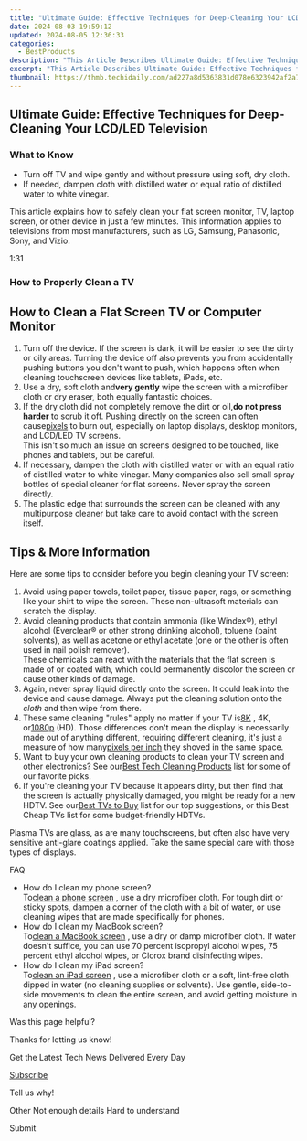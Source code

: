 ```yaml
---
title: "Ultimate Guide: Effective Techniques for Deep-Cleaning Your LCD/LED Television"
date: 2024-08-03 19:59:12
updated: 2024-08-05 12:36:33
categories:
  - BestProducts
description: "This Article Describes Ultimate Guide: Effective Techniques for Deep-Cleaning Your LCD/LED Television"
excerpt: "This Article Describes Ultimate Guide: Effective Techniques for Deep-Cleaning Your LCD/LED Television"
thumbnail: https://thmb.techidaily.com/ad227a8d5363831d078e6323942af2a72809395f7bf85c351306cae77a65bd05.jpg
---
```


## Ultimate Guide: Effective Techniques for Deep-Cleaning Your LCD/LED Television
### What to Know

* Turn off TV and wipe gently and without pressure using soft, dry cloth.
* If needed, dampen cloth with distilled water or equal ratio of distilled water to white vinegar.

 This article explains how to safely clean your flat screen monitor, TV, laptop screen, or other device in just a few minutes. This information applies to televisions from most manufacturers, such as LG, Samsung, Panasonic, Sony, and Vizio.  

1:31

### How to Properly Clean a TV

## How to Clean a Flat Screen TV or Computer Monitor

1. Turn off the device. If the screen is dark, it will be easier to see the dirty or oily areas. Turning the device off also prevents you from accidentally pushing buttons you don't want to push, which happens often when cleaning touchscreen devices like tablets, iPads, etc.
2. Use a dry, soft cloth and**very gently** wipe the screen with a microfiber cloth or dry eraser, both equally fantastic choices.
3. If the dry cloth did not completely remove the dirt or oil,**do not press harder** to scrub it off. Pushing directly on the screen can often cause[pixels](https://www.lifewire.com/what-is-a-pixel-1846929) to burn out, especially on laptop displays, desktop monitors, and LCD/LED TV screens.  
 This isn't so much an issue on screens designed to be touched, like phones and tablets, but be careful.
4. If necessary, dampen the cloth with distilled water or with an equal ratio of distilled water to white vinegar. Many companies also sell small spray bottles of special cleaner for flat screens. Never spray the screen directly.
5. The plastic edge that surrounds the screen can be cleaned with any multipurpose cleaner but take care to avoid contact with the screen itself.

## Tips & More Information

 Here are some tips to consider before you begin cleaning your TV screen:

1. Avoid using paper towels, toilet paper, tissue paper, rags, or something like your shirt to wipe the screen. These non-ultrasoft materials can scratch the display.
2. Avoid cleaning products that contain ammonia (like Windex®), ethyl alcohol (Everclear® or other strong drinking alcohol), toluene (paint solvents), as well as acetone or ethyl acetate (one or the other is often used in nail polish remover).  
 These chemicals can react with the materials that the flat screen is made of or coated with, which could permanently discolor the screen or cause other kinds of damage.
3. Again, never spray liquid directly onto the screen. It could leak into the device and cause damage. Always put the cleaning solution onto the _cloth_ and then wipe from there.
4. These same cleaning "rules" apply no matter if your TV is[8K](https://www.lifewire.com/8k-resolution-beyond-4k-1846844) , 4K, or[1080p](https://www.lifewire.com/720p-1080i-1080p-explained-3276378) (HD). Those differences don't mean the display is necessarily made out of anything different, requiring different cleaning, it's just a measure of how many[pixels per inch](https://www.lifewire.com/how-many-pixels-in-an-inch-4125185) they shoved in the same space.
5. Want to buy your own cleaning products to clean your TV screen and other electronics? See our[Best Tech Cleaning Products](https://www.lifewire.com/computer-component-and-accessory-reviews-4102588) list for some of our favorite picks.
6. If you're cleaning your TV because it appears dirty, but then find that the screen is actually physically damaged, you might be ready for a new HDTV. See our[Best TVs to Buy](https://www.lifewire.com/best-tvs-to-buy-4061107) list for our top suggestions, or this Best Cheap TVs list for some budget-friendly HDTVs.

 Plasma TVs are glass, as are many touchscreens, but often also have very sensitive anti-glare coatings applied. Take the same special care with those types of displays.

 FAQ

* How do I clean my phone screen?  
 To[clean a phone screen](https://www.lifewire.com/how-to-clean-phone-screen-4688907) , use a dry microfiber cloth. For tough dirt or sticky spots, dampen a corner of the cloth with a bit of water, or use cleaning wipes that are made specifically for phones.
* How do I clean my MacBook screen?  
 To[clean a MacBook screen](https://www.lifewire.com/clean-a-macbook-screen-5216324) , use a dry or damp microfiber cloth. If water doesn't suffice, you can use 70 percent isopropyl alcohol wipes, 75 percent ethyl alcohol wipes, or Clorox brand disinfecting wipes.
* How do I clean my iPad screen?  
 To[clean an iPad screen](https://www.lifewire.com/clean-ipad-screen-4176275) , use a microfiber cloth or a soft, lint-free cloth dipped in water (no cleaning supplies or solvents). Use gentle, side-to-side movements to clean the entire screen, and avoid getting moisture in any openings.

Was this page helpful?

Thanks for letting us know!

 Get the Latest Tech News Delivered Every Day

[Subscribe](https://www.lifewire.com/#)

Tell us why!

 Other  Not enough details  Hard to understand

 Submit

<ins class="adsbygoogle"
     style="display:block"
     data-ad-format="autorelaxed"
     data-ad-client="ca-pub-7571918770474297"
     data-ad-slot="1223367746"></ins>



<ins class="adsbygoogle"
     style="display:block"
     data-ad-client="ca-pub-7571918770474297"
     data-ad-slot="8358498916"
     data-ad-format="auto"
     data-full-width-responsive="true"></ins>
